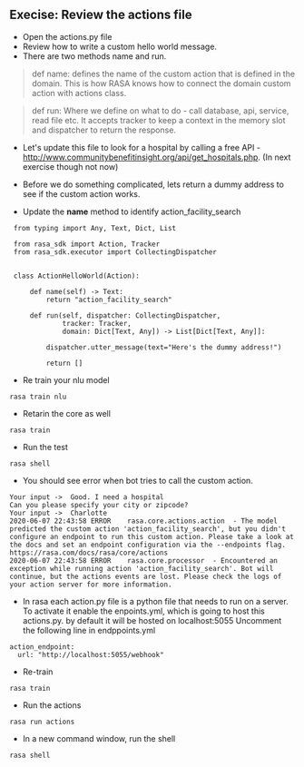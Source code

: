 ## Execise: Review the actions file

- Open the actions.py file
- Review how to write a custom hello world message.
- There are two methods name and run.

> def name: defines the name of the custom action that is defined in the domain. This is how RASA knows how to connect the domain custom action with actions class.

> def run: Where we define on what to do - call database, api, service, read file etc. It accepts tracker to keep a context in the memory slot and dispatcher to return the response.

- Let's update this file to look for a hospital by calling a free API - http://www.communitybenefitinsight.org/api/get_hospitals.php. (In next exercise though not now)

- Before we do something complicated, lets return a dummy address to see if the custom action works.

- Update the **name** method to identify action_facility_search

```
 from typing import Any, Text, Dict, List

 from rasa_sdk import Action, Tracker
 from rasa_sdk.executor import CollectingDispatcher


 class ActionHelloWorld(Action):

     def name(self) -> Text:
         return "action_facility_search"

     def run(self, dispatcher: CollectingDispatcher,
             tracker: Tracker,
             domain: Dict[Text, Any]) -> List[Dict[Text, Any]]:

         dispatcher.utter_message(text="Here's the dummy address!")

         return []
```

- Re train your nlu model
```
rasa train nlu
```

- Retarin the core as well
```
rasa train
```

- Run the test
```
rasa shell
```

- You should see error when bot tries to call the custom action.

```
Your input ->  Good. I need a hospital
Can you please specify your city or zipcode?
Your input ->  Charlotte
2020-06-07 22:43:58 ERROR    rasa.core.actions.action  - The model predicted the custom action 'action_facility_search', but you didn't configure an endpoint to run this custom action. Please take a look at the docs and set an endpoint configuration via the --endpoints flag. https://rasa.com/docs/rasa/core/actions
2020-06-07 22:43:58 ERROR    rasa.core.processor  - Encountered an exception while running action 'action_facility_search'. Bot will continue, but the actions events are lost. Please check the logs of your action server for more information.
```

- In rasa each action.py file is a python file that needs to run on a server. To activate it enable the enpoints.yml, which is going to host this actions.py. by default it will be hosted on localhost:5055
Uncomment the following line in endppoints.yml
```
action_endpoint:
  url: "http://localhost:5055/webhook"
```

- Re-train
```
rasa train
```

- Run the actions
```
rasa run actions
```

- In a new command window, run the shell

```
rasa shell
```

